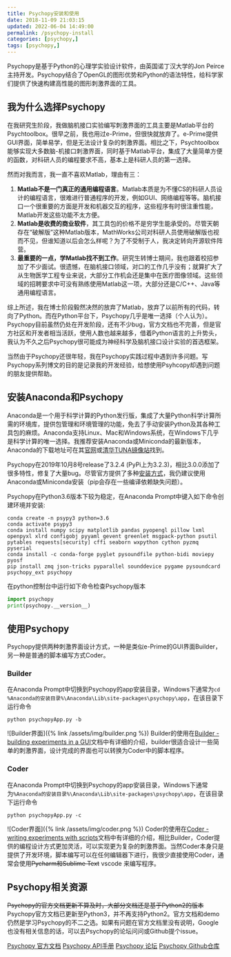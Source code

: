 ```yaml
---
title: Psychopy安装和使用
date: 2018-11-09 21:03:15
updated: 2022-06-04 14:49:00
permalink: /psychopy-install
categories: [psychopy,]
tags: [psychopy,]
---
```


<!-- toc -->
Psychopy是基于Python的心理学实验设计软件，由英国诺丁汉大学的Jon Peirce主持开发。Psychopy结合了OpenGL的图形优势和Python的语法特性，给科学家们提供了快速构建高性能的图形刺激界面的工具。<!--more-->

## 我为什么选择Psychopy
在我研究生阶段，我做脑机接口实验编写刺激界面的工具主要是Matlab平台的Psychtoolbox。很早之前，我也用过e-Prime，但很快就放弃了。e-Prime提供GUI界面，简单易学，但是无法设计复杂的刺激界面。相比之下，Psychtoolbox能够实现大多数脑-机接口刺激界面，同时基于Matlab平台，集成了大量简单方便的函数，对科研人员的编程要求不高，基本上是科研人员的第一选择。

然而对我而言，我一直不喜欢Matlab，理由有三：
1. **Matlab不是一门真正的通用编程语言**。Matlab本质是为不懂CS的科研人员设计的编程语言，很难进行普通程序的开发，例如GUI、网络编程等等。脑机接口一个很重要的方面是开发和机器交互的程序，这些程序有时很注重性能，Matlab开发这些功能不太方便。
2. **Matlab是收费的商业软件**，其工具包的价格不是穷学生能承受的。尽管天朝存在“破解版”这种Matlab版本，MathWorks公司对科研人员使用破解版也视而不见，但谁知道以后会怎么样呢？为了不受制于人，我决定转向开源软件阵营。
3. **最重要的一点，学Matlab找不到工作**。研究生转博士期间，我也跟着校招参加了不少面试。很遗憾，在脑机接口领域，对口的工作几乎没有；就算扩大了从生物医学工程专业来说，大部分工作机会还是集中在医疗图像领域。这些领域的招聘要求中可没有熟练使用Matlab这一项，大部分还是C/C++、Java等通用编程语言。

综上所述，我在博士阶段毅然决然的放弃了Matlab，放弃了以前所有的代码，转向了Python。而在Python平台下，Psychopy几乎是唯一选择（个人认为）。Psychopy目前虽然仍处在开发阶段，还有不少bug，官方文档也不完善，但是官方社区和开发者相当活跃，使用人数也越来越多，借着Python语言的上升势头，我认为不久之后Psychopy很可能成为神经科学及脑机接口设计实验的首选框架。

当然由于Psychopy还很年轻，我在Psychopy实践过程中遇到许多问题。写Psychopy系列博文的目的是记录我的开发经验，给想使用Psyhcopy却遇到问题的朋友提供帮助。

## 安装Anaconda和Psychopy
Anaconda是一个用于科学计算的Python发行版，集成了大量Python科学计算所需的环境库，提供包管理和环境管理的功能，免去了手动安装Python及其各种工具包的麻烦。Anaconda支持Linux、Mac和Windows系统，在Windows下几乎是科学计算的唯一选择。我推荐安装Anaconda或Miniconda的最新版本，Anaconda的下载地址可在其[官网][1]或[清华TUNA镜像站][2]找到。

Psychopy在2019年10月8号release了3.2.4 (PyPi上为3.2.3)，相比3.0.0添加了很多特性，修复了大量bug。尽管官方提供了多种[安装方式][9]，我仍建议使用Anaconda或Miniconda安装（pip会存在一些编译依赖缺失问题）。

Psychopy在Python3.6版本下较为稳定，在Anaconda Prompt中键入如下命令创建环境并安装:
```
conda create -n psypy3 python=3.6
conda activate psypy3
conda install numpy scipy matplotlib pandas pyopengl pillow lxml openpyxl xlrd configobj pyyaml gevent greenlet msgpack-python psutil pytables requests[security] cffi seaborn wxpython cython pyzmq pyserial
conda install -c conda-forge pyglet pysoundfile python-bidi moviepy pyosf
pip install zmq json-tricks pyparallel sounddevice pygame pysoundcard psychopy_ext psychopy
```

在python控制台中运行如下命令检查Psychopy版本
```python
import psychopy
print(psychopy.__version__)
```

## 使用Psychopy
Psychopy提供两种刺激界面设计方式，一种是类似e-Prime的GUI界面Builder，另一种是普通的脚本编写方式Coder。
### Builder
在Anaconda Prompt中切换到Psychopy的app安装目录，Windows下通常为`cd %Anaconda的安装目录%\Anaconda\Lib\site-packages\psychopy\app`，在该目录下运行命令
```
python psychopyApp.py -b
```
![Builder界面]({% link /assets/img/builder.png %})
Builder的使用在[Builder - building experiments in a GUI][3]文档中有详细的介绍，builder很适合设计一些简单的刺激界面，设计完成的界面也可以转换为Coder中的脚本程序。

### Coder
在Anaconda Prompt中切换到Psychopy的app安装目录，Windows下通常为`%Anaconda的安装目录%\Anaconda\Lib\site-packages\psychopy\app`，在该目录下运行命令
```
python psychopyApp.py -c
```
![Coder界面]({% link /assets/img/coder.png %})
Coder的使用在[Coder - writing experiments with scripts][4]文档中有详细的介绍，相比Builder，Coder提供的编程设计方式更加灵活，可以实现更为复杂的刺激界面。当然Coder本身只是提供了开发环境，脚本编写可以在任何编辑器下进行，我很少直接使用Coder，通常会使用~~Pycharm和Sublime Text~~ vscode 来编写程序。

## Psychopy相关资源
~~Psychopy的官方文档更新不算及时，大部分文档还是基于Python2的版本~~Psychopy官方文档已更新至Python3，并不再支持Python2。官方文档和demo仍然是学习Psychopy的不二之选。如果有问题在官方文档里没有说明，Google也没有相关信息的话，可以去Psychopy的论坛问问或Github提个issue。

[Psychopy 官方文档][5]
[Psychopy API手册][6]
[Psychopy 论坛][7]
[Psychopy Github仓库][8]


[1]: https://www.anaconda.com/download/
[2]: https://mirrors.tuna.tsinghua.edu.cn/anaconda/archive/
[3]: http://www.psychopy.org/builder/builder.html
[4]: http://www.psychopy.org/coder/coder.html
[5]: https://discourse.psychopy.org/
[6]: http://www.psychopy.org/api/api.html
[7]: https://discourse.psychopy.org/
[8]: https://github.com/psychopy/psychopy
[9]: https://www.psychopy.org/download.html